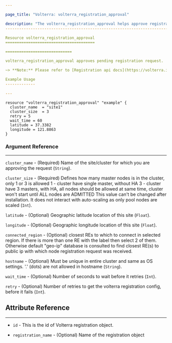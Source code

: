 ```yaml
---

page_title: "Volterra: volterra_registration_approval"

description: "The volterra_registration_approval helps approve registration request"
------------------------------------------------------------------------------------

Resource volterra_registration_approval
=======================================

=============================

volterra_registration_approval approves pending registration request.

~> **Note:** Please refer to [Registration api docs](https://volterra.io/docs/api/registration#operation/ves.io.schema.registration.CustomAPI.RegistrationApprove) to learn more

Example Usage
-------------

---
```


```hcl
resource "volterra_registration_approval" "example" {
  cluster_name  = "site1"
  cluster_size  = 3
  retry = 5
  wait_time = 60
  latitude = 37.3382
  longitude = 121.8863
}

```

### Argument Reference

---

`cluster_name` - (Required) Name of the site/cluster for which you are approving the request (`String`).

`cluster_size` - (Required) Defines how many master nodes is in the cluster, only 1 or 3 is allowed 1 - cluster have single master, without HA 3 - cluster have 3 masters, with HA, all nodes should be allowed at same time, cluster won't start until ALL nodes are ADMITTED This value can't be changed after installation. It does not interact with auto-scaling as only pool nodes are scaled (`Int`).

`latitude` - (Optional) Geographic latitude location of this site (`Float`).

`longitude` - (Optional) Geographic longitude location of this site (`Float`).

`connected_region` - (Optional) closest REs to which to connect in selected region. If there is more than one RE with the label then select 2 of them. Otherwise default "geo-ip" database is consulted to find closest RE(s) to public ip with which node registration request was received.

`hostname` - (Optional) Must be unique in entire cluster and same as OS settings. '.' (dots) are not allowed in hostname (`String`).

`wait_time` - (Optional) Number of seconds to wait before it retries (`Int`).

`retry` - (Optional) Number of retries to get the volterra registration config, before it fails (`Int`).

Attribute Reference
-------------------

---

-	`id` - This is the id of Volterra registration object.

-	`registration_name` - (Optional) Name of the registration object
